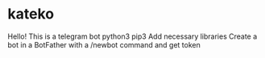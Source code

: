 # kateko
Hello! This is a telegram bot
python3 pip3
Add necessary libraries 
Create a bot in a BotFather with a /newbot command and get token
